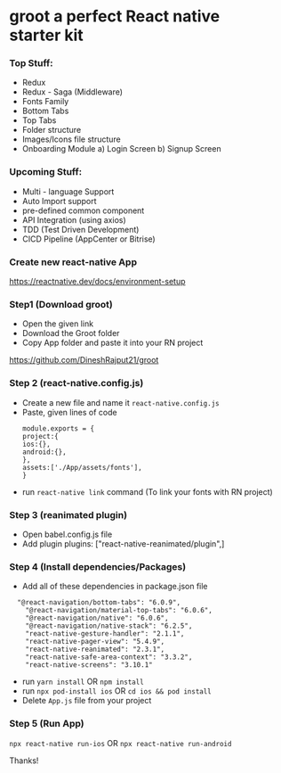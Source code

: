 # groot a perfect React native starter kit

### Top Stuff: ###
- Redux 
- Redux - Saga (Middleware)
- Fonts Family
- Bottom Tabs
- Top Tabs
- Folder structure
- Images/Icons file structure 
- Onboarding Module
  a) Login Screen
  b) Signup Screen

### Upcoming Stuff: ###
- Multi - language Support
- Auto Import support
- pre-defined common component
- API Integration (using axios)
- TDD (Test Driven Development)
- CICD Pipeline (AppCenter or Bitrise)

### Create new react-native App
https://reactnative.dev/docs/environment-setup

### Step1 (Download groot)
- Open the given link
- Download the Groot folder
- Copy App folder and paste it into your RN project

https://github.com/DineshRajput21/groot
### Step 2 (react-native.config.js)

- Create a new file and name it `react-native.config.js`
- Paste, given lines of code
  ```
  module.exports = {
  project:{
  ios:{},
  android:{},
  },
  assets:['./App/assets/fonts'],
  }
  ```
- run `react-native link` command (To link your fonts with RN project)

### Step 3 (reanimated plugin)

- Open babel.config.js file
- Add plugin plugins: ["react-native-reanimated/plugin",]

### Step 4 (Install dependencies/Packages)

- Add all of these dependencies in package.json file

```
  "@react-navigation/bottom-tabs": "6.0.9",
    "@react-navigation/material-top-tabs": "6.0.6",
    "@react-navigation/native": "6.0.6",
    "@react-navigation/native-stack": "6.2.5",
    "react-native-gesture-handler": "2.1.1",
    "react-native-pager-view": "5.4.9",
    "react-native-reanimated": "2.3.1",
    "react-native-safe-area-context": "3.3.2",
    "react-native-screens": "3.10.1"
```

 - run `yarn install` OR `npm install`
 - run `npx pod-install ios` OR `cd ios && pod install`
 - Delete `App.js` file from your project

### Step 5 (Run App)
`npx react-native run-ios` OR `npx react-native run-android`


Thanks!
